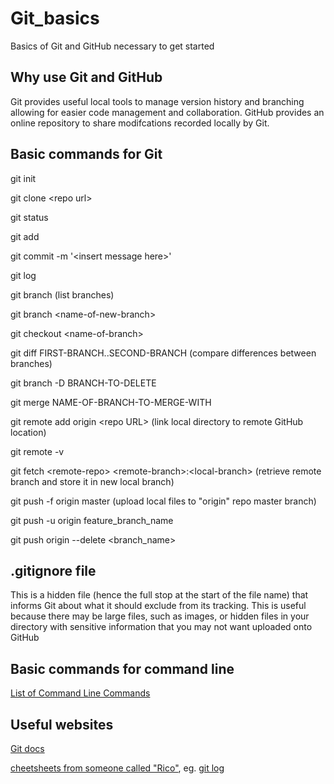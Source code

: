 # Git_basics
Basics of Git and GitHub necessary to get started

## Why use Git and GitHub

Git provides useful local tools to manage version history and branching allowing for easier code management and collaboration. GitHub provides an online repository to share modifcations recorded locally by Git. 

## Basic commands for Git

git init

git clone &lt;repo url&gt;

git status

git add

git commit -m '&lt;insert message here&gt;'

git log

git branch (list branches)

git branch &lt;name-of-new-branch&gt;

git checkout &lt;name-of-branch&gt;
  
git diff FIRST-BRANCH..SECOND-BRANCH (compare differences between branches)

git branch -D BRANCH-TO-DELETE

git merge NAME-OF-BRANCH-TO-MERGE-WITH
  
git remote add origin &lt;repo URL&gt; (link local directory to remote GitHub location)
  
git remote -v

git fetch &lt;remote-repo&gt; &lt;remote-branch&gt;:&lt;local-branch&gt; (retrieve remote branch and store it in new local branch)

git push -f origin master (upload local files to "origin" repo master branch)

git push -u origin feature_branch_name

git push origin --delete &lt;branch_name&gt;

## .gitignore file

This is a hidden file (hence the full stop at the start of the file name) that informs Git about what it should exclude from its tracking. This is useful because there may be large files, such as images, or hidden files in your directory with sensitive information that you may not want uploaded onto GitHub

## Basic commands for command line

[List of Command Line Commands](https://www.codecademy.com/articles/command-line-commands)

## Useful websites

[Git docs](https://git-scm.com/doc)

[cheetsheets from someone called "Rico"](https://devhints.io/), eg. [git log](https://devhints.io/git-log)




